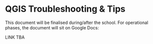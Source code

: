 # QGIS Troubleshooting & Tips

This document will be finalised during/after the school. For operational phases, the document will sit on Google Docs:

LINK TBA
